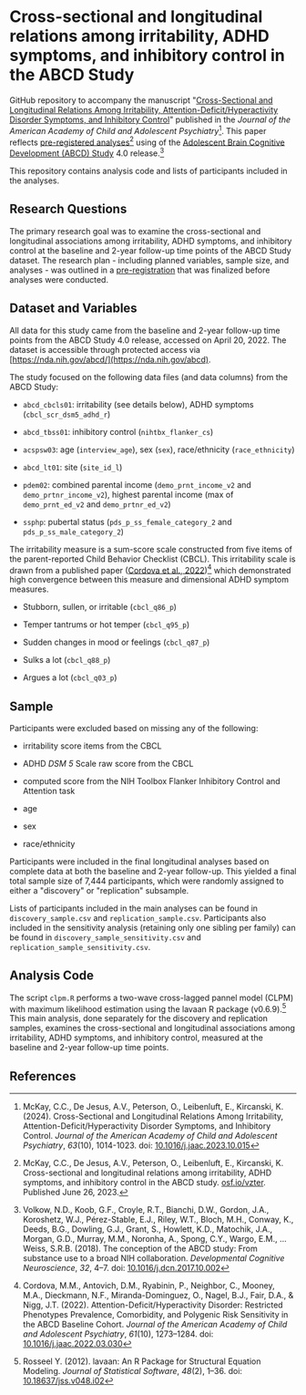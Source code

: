 # Cross-sectional and longitudinal relations among irritability, ADHD symptoms, and inhibitory control in the ABCD Study

GitHub repository to accompany the manuscript "[Cross-Sectional and Longitudinal Relations Among Irritability, Attention-Deficit/Hyperactivity Disorder Symptoms, and Inhibitory Control](https://doi.org/10.1016/j.jaac.2023.10.015)" published in the *Journal of the American Academy of Child and Adolescent Psychiatry*[^1]. This paper reflects [pre-registered analyses](https://doi.org/10.17605/OSF.IO/8RKUP)[^2] using of the [Adolescent Brain Cognitive Development (ABCD) Study](10.1016/j.dcn.2017.10.002) 4.0 release.[^3]

This repository contains analysis code and lists of participants included in the analyses.

## Research Questions

The primary research goal was to examine the cross-sectional and longitudinal associations among irritability, ADHD symptoms, and inhibitory control at the baseline and 2-year follow-up time points of the ABCD Study dataset. The research plan - including planned variables, sample size, and analyses - was outlined in a [pre-registration](https://osf.io/vzter/) that was finalized before analyses were conducted.

## Dataset and Variables

All data for this study came from the baseline and 2-year follow-up time points from the ABCD Study 4.0 release, accessed on April 20, 2022. The dataset is accessible through protected access via [https://nda.nih.gov/abcd/](https://nda.nih.gov/abcd).

The study focused on the following data files (and data columns) from the ABCD Study:  

* `abcd_cbcls01`: irritability (see details below), ADHD symptoms (`cbcl_scr_dsm5_adhd_r`)  

* `abcd_tbss01`: inhibitory control (`nihtbx_flanker_cs`)  

* `acspsw03`: age (`interview_age`), sex (`sex`), race/ethnicity (`race_ethnicity`) 

* `abcd_lt01`: site (`site_id_l`)  

* `pdem02`: combined parental income (`demo_prnt_income_v2` and `demo_prtnr_income_v2`), highest parental income (max of `demo_prnt_ed_v2` and `demo_prtnr_ed_v2`)  

* `ssphp`: pubertal status (`pds_p_ss_female_category_2` and `pds_p_ss_male_category_2`)  

The irritability measure is a sum-score scale constructed from five items of the parent-reported Child Behavior Checklist (CBCL). This irritability scale is drawn from a published paper ([Cordova et al., 2022](https://doi.org/10.1016/j.jaac.2022.03.030))[^4] which demonstrated high convergence between this measure and dimensional ADHD symptom measures.

* Stubborn, sullen, or irritable (`cbcl_q86_p`)  

* Temper tantrums or hot temper (`cbcl_q95_p`)  

* Sudden changes in mood or feelings (`cbcl_q87_p`)  

* Sulks a lot (`cbcl_q88_p`)  

* Argues a lot (`cbcl_q03_p`)

## Sample

Participants were excluded based on missing any of the following:   

* irritability score items from the CBCL  

* ADHD *DSM 5* Scale raw score from the CBCL  

* computed score from the NIH Toolbox Flanker Inhibitory Control and Attention task    

* age  

* sex  

* race/ethnicity   

Participants were included in the final longitudinal analyses based on complete data at both the baseline and 2-year follow-up. This yielded a final total sample size of 7,444 participants, which were randomly assigned to either a "discovery" or "replication" subsample.

Lists of participants included in the main analyses can be found in `discovery_sample.csv` and `replication_sample.csv`. Participants also included in the sensitivity analysis (retaining only one sibling per family) can be found in `discovery_sample_sensitivity.csv` and `replication_sample_sensitivity.csv`.

## Analysis Code

The script `clpm.R` performs a two-wave cross-lagged pannel model (CLPM) with maximum likelihood estimation using the lavaan R package (v0.6.9).[^5] This main analysis, done separately for the discovery and replication samples, examines the cross-sectional and longitudinal associations among irritability, ADHD symptoms, and inhibitory control, measured at the baseline and 2-year follow-up time points.

## References

[^1]: McKay, C.C., De Jesus, A.V., Peterson, O., Leibenluft, E., Kircanski, K. (2024). Cross-Sectional and Longitudinal Relations Among Irritability, Attention-Deficit/Hyperactivity Disorder Symptoms, and Inhibitory Control. *Journal of the American Academy of Child and Adolescent Psychiatry*, *63*(10), 1014-1023. doi: [10.1016/j.jaac.2023.10.015](https://doi.org/10.1016/j.jaac.2023.10.015)

[^2]: McKay, C.C., De Jesus, A.V., Peterson, O., Leibenluft, E., Kircanski, K. Cross-sectional and longitudinal relations among irritability, ADHD symptoms, and inhibitory control in the ABCD study. [osf.io/vzter](osf.io/vzter). Published June 26, 2023.

[^3]: Volkow, N.D., Koob, G.F., Croyle, R.T., Bianchi, D.W., Gordon, J.A., Koroshetz, W.J., Pérez-Stable, E.J., Riley, W.T., Bloch, M.H., Conway, K., Deeds, B.G., Dowling, G.J., Grant, S., Howlett, K.D., Matochik, J.A., Morgan, G.D., Murray, M.M., Noronha, A., Spong, C.Y., Wargo, E.M., … Weiss, S.R.B. (2018). The conception of the ABCD study: From substance use to a broad NIH collaboration. *Developmental Cognitive Neuroscience*, *32*, 4–7. doi: [10.1016/j.dcn.2017.10.002](https://doi.org/10.1016/j.dcn.2017.10.002)

[^4]: Cordova, M.M., Antovich, D.M., Ryabinin, P., Neighbor, C., Mooney, M.A., Dieckmann, N.F., Miranda-Dominguez, O., Nagel, B.J., Fair, D.A., & Nigg, J.T. (2022). Attention-Deficit/Hyperactivity Disorder: Restricted Phenotypes Prevalence, Comorbidity, and Polygenic Risk Sensitivity in the ABCD Baseline Cohort. *Journal of the American Academy of Child and Adolescent Psychiatry*, *61*(10), 1273–1284. doi: [10.1016/j.jaac.2022.03.030](https://doi.org/10.1016/j.jaac.2022.03.030)

[^5]: Rosseel Y. (2012). lavaan: An R Package for Structural Equation Modeling. *Journal of Statistical Software*, *48*(2), 1–36. doi: [10.18637/jss.v048.i02](https://doi.org/10.18637/jss.v048.i02)
